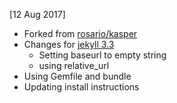 [12 Aug 2017]
* Forked from [rosario/kasper](https://github.com/rosario/kasper)
* Changes for [jekyll 3.3](https://jekyllrb.com/news/2016/10/06/jekyll-3-3-is-here/)
  * Setting baseurl to empty string
  * using relative_url
* Using Gemfile and bundle
* Updating install instructions
